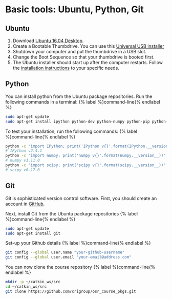 # Basic tools: Ubuntu, Python, Git

## Ubuntu

1. Download [Ubuntu 16.04 Desktop](http://releases.ubuntu.com/16.04.6/).
2. Create a Bootable Thumbdrive. You can use this
[Universal USB installer](https://www.pendrivelinux.com/universal-usb-installer-easy-as-1-2-3/)
3. Shutdown your computer and put the thumbdrive in a USB slot.
4. Change the Boot Sequence so that your thumbdrive is booted first.
5. The Ubuntu installer should start up after the computer restarts. Follow the
[installation instructions](https://www.ubuntu.com/download/desktop/install-ubuntu-desktop)
to your specific needs.

## Python

You can install python from the Ubuntu package repositories. Run the following
commands in a terminal:
{% label %}command-line{% endlabel %}
```bash
sudo apt-get update
sudo apt-get install ipython python-dev python-numpy python-pip python-scipy
```

To test your installation, run the following commands:
{% label %}command-line{% endlabel %}
```bash
python -c "import IPython; print('IPython v{}'.format(IPython.__version__))"
# IPython v2.4.1
python -c "import numpy; print('numpy v{}'.format(numpy.__version__))"
# numpy v1.11.0
python -c "import scipy; print('scipy v{}'.format(scipy.__version__))"
# scipy v0.17.0
```

## Git

Git is sophisticated version control software. First, you should create an
account in [GitHub](https://github.com/).

Next, install Git from the Ubuntu package repositories
{% label %}command-line{% endlabel %}
```bash
sudo apt-get update
sudo apt-get install git
```

Set-up your Github details
{% label %}command-line{% endlabel %}
```bash
git config --global user.name "your-github-username"
git config --global user.email "your-email@address.com"
```

You can now clone the course repository
{% label %}command-line{% endlabel %}
```bash
mkdir -p ~/catkin_ws/src
cd ~/catkin_ws/src
git clone https://github.com/crigroup/osr_course_pkgs.git
```
